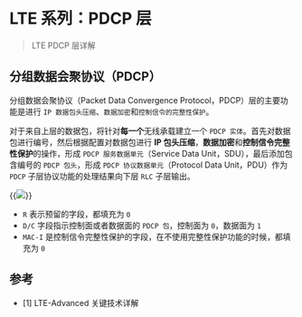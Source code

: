 # LTE 系列：PDCP 层


> LTE PDCP 层详解

<!--more-->

## 分组数据会聚协议（PDCP）

分组数据会聚协议（Packet Data Convergence Protocol，PDCP）层的主要功能是进行 `IP 数据包头压缩`、`数据加密`和`控制信令的完整性保护`。

对于来自上层的数据包，将针对**每一个**无线承载建立一个 `PDCP 实体`。首先对数据包进行编号，然后根据配置对数据包进行 **IP 包头压缩**，**数据加密**和**控制信令完整性保护**的操作，形成 `PDCP 服务数据单元`（Service Data Unit，SDU），最后添加包含编号的 `PDCP 包头`，形成 `PDCP 协议数据单元`（Protocol Data Unit，PDU）作为 `PDCP` 子层协议功能的处理结果向下层 `RLC` 子层输出。

{{<image src="https://cdn.jsdelivr.net/gh/techkoala/techkoala.github.io@master/images/WirelessCommunication/LTE/LTE_upper_layer_protocol/LTE_upper_layer_protocol_3.webp" caption="PDCP 协议数据单元格式">}}

- `R` 表示预留的字段，都填充为 `0`
- `D/C` 字段指示控制面或者数据面的 `PDCP 包`，控制面为 `0`，数据面为 `1`
- `MAC-I` 是控制信令完整性保护的字段，在不使用完整性保护功能的时候，都填充为 `0`

## 参考

- [1] LTE-Advanced 关键技术详解
